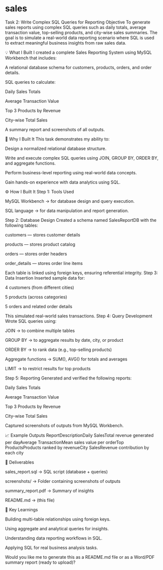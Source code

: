 # sales
 Task 2: Write Complex SQL Queries for Reporting
Objective
To generate sales reports using complex SQL queries such as daily totals, average transaction value, top-selling products, and city-wise sales summaries.
The goal is to simulate a real-world data reporting scenario where SQL is used to extract meaningful business insights from raw sales data.

💡 What I Built
I created a complete Sales Reporting System using MySQL Workbench that includes:


A relational database schema for customers, products, orders, and order details.


SQL queries to calculate:


Daily Sales Totals


Average Transaction Value


Top 3 Products by Revenue


City-wise Total Sales




A summary report and screenshots of all outputs.



🎯 Why I Built It
This task demonstrates my ability to:


Design a normalized relational database structure.


Write and execute complex SQL queries using JOIN, GROUP BY, ORDER BY, and aggregate functions.


Perform business-level reporting using real-world data concepts.


Gain hands-on experience with data analytics using SQL.



⚙️ How I Built It
Step 1: Tools Used


MySQL Workbench → for database design and query execution.


SQL language → for data manipulation and report generation.


Step 2: Database Design
Created a schema named SalesReportDB with the following tables:


customers — stores customer details


products — stores product catalog


orders — stores order headers


order_details — stores order line items


Each table is linked using foreign keys, ensuring referential integrity.
Step 3: Data Insertion
Inserted sample data for:


4 customers (from different cities)


5 products (across categories)


5 orders and related order details


This simulated real-world sales transactions.
Step 4: Query Development
Wrote SQL queries using:


JOIN → to combine multiple tables


GROUP BY → to aggregate results by date, city, or product


ORDER BY → to rank data (e.g., top-selling products)


Aggregate functions → SUM(), AVG() for totals and averages


LIMIT → to restrict results for top products


Step 5: Reporting
Generated and verified the following reports:


Daily Sales Totals


Average Transaction Value


Top 3 Products by Revenue


City-wise Total Sales


Captured screenshots of outputs from MySQL Workbench.

📈 Example Outputs
ReportDescriptionDaily SalesTotal revenue generated per dayAverage TransactionMean sales value per orderTop ProductsProducts ranked by revenueCity SalesRevenue contribution by each city

📂 Deliverables


sales_report.sql → SQL script (database + queries)


screenshots/ → Folder containing screenshots of outputs


summary_report.pdf → Summary of insights


README.md → (this file)



🧩 Key Learnings


Building multi-table relationships using foreign keys.


Using aggregate and analytical queries for insights.


Understanding data reporting workflows in SQL.


Applying SQL for real business analysis tasks.



Would you like me to generate this as a README.md file or as a Word/PDF summary report (ready to upload)?
